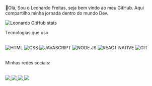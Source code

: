 👋Olá, Sou o Leonardo Freitas, seja bem vindo ao meu GitHub.
Aqui compartilho minha jornada dentro do mundo Dev.

![Leonardo GitHub stats](https://github-readme-stats.vercel.app/api?username=leojfreitas&show_icons=true&theme=radical)


Tecnologias que uso
<div></br>
<img alt="HTML" src="https://img.shields.io/badge/HTML5-E34F26?style=for-the-badge&logo=html5&logoColor=white">
<img alt="CSS" src="https://img.shields.io/badge/CSS3-1572B6?style=for-the-badge&logo=css3&logoColor=white">
<img alt="JAVASCRIPT" src="https://img.shields.io/badge/JavaScript-323330?style=for-the-badge&logo=javascript&logoColor=F7DF1E">
<img alt="NODE.JS" src="https://img.shields.io/badge/Node.js-43853D?style=for-the-badge&logo=node.js&logoColor=white">
<img alt="REACT NATIVE" src="https://img.shields.io/badge/React_Native-20232A?style=for-the-badge&logo=react&logoColor=61DAFB">
<img alt="GIT" src="https://img.shields.io/badge/GIT-E44C30?style=for-the-badge&logo=git&logoColor=white">

</div></br>

Minhas redes sociais:</br>

<div></br>
<a href="https://twitter.com/leojfreitas"><img src="https://img.shields.io/badge/Twitter-1DA1F2?style=for-the-badge&logo=twitter&logoColor=white">
<a href="https://www.linkedin.com/in/leonardo-freitas-323a1a33/" target="_blank"><img src="https://img.shields.io/badge/LinkedIn-0077B5?style=for-the-badge&logo=linkedin&logoColor=white">
<a href="mailto:leonardofreitasjc@hotmail.com" target="_blank"><img src="https://img.shields.io/badge/Microsoft_Outlook-0078D4?style=for-the-badge&logo=microsoft-outlook&logoColor=white">
<a href="https://t.me/leojfreitas" target="_blank"><img src="https://img.shields.io/badge/Telegram-2CA5E0?style=for-the-badge&logo=telegram&logoColor=white">

</div>


